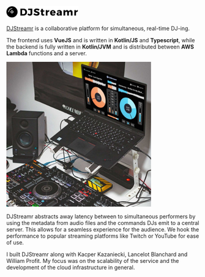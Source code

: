 <link rel="stylesheet" href="/styles/markdown.module.css">

<img alt="DJStreamr" height="32px" src="assets/djstreamrLogoBlack.png"/>

[DJStreamr](https://djstreamr.com) is a collaborative platform for simultaneous, real-time DJ-ing.

The frontend uses **VueJS** and is written in **Kotlin/JS** and **Typescript**, while
the backend is fully written in **Kotlin/JVM** and is distributed between **AWS Lambda**
functions and a server.

<img src="assets/djstreamrLancelot_downscaled.jpg" class="centered border-radius" style="width: min(75%, 500px)"/>



DJStreamr abstracts away latency between to simultaneous performers by using the
metadata from audio files and the commands DJs emit to a central server. This allows for a
seamless experience for the audience. We hook the performance to popular streaming
platforms like Twitch or YouTube for ease of use.

I built DJStreamr along with Kacper Kazaniecki, Lancelot Blanchard and William Profit. My focus
was on the scalability of the service and the development of the cloud infrastructure in general.
            
